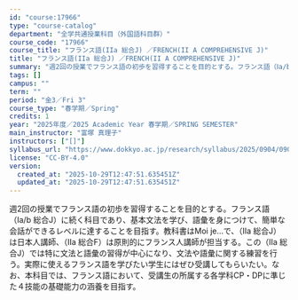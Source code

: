 ```yaml
---
id: "course:17966"
type: "course-catalog"
department: "全学共通授業科目（外国語科目群）"
course_code: "17966"
course_title: "フランス語(IIa 総合J) ／FRENCH(II A COMPREHENSIVE J)"
title: "フランス語(IIa 総合J) ／FRENCH(II A COMPREHENSIVE J)"
summary: "週2回の授業でフランス語の初歩を習得することを目的とする。フランス語（Ⅰa/b 総合J）に続く科目であり、基本文法を学び、語彙を身につけて、簡単な会話ができるレベルに達することを目指す。教科書はMoi je...で、（Ⅱa 総合J）は日本人…"
tags: []
campus: ""
term: ""
period: "金3／Fri 3"
course_type: "春学期／Spring"
credits: 1
year: "2025年度／2025 Academic Year 春学期／SPRING SEMESTER"
main_instructor: "富塚 真理子"
instructors: ["[]"]
syllabus_url: "https://www.dokkyo.ac.jp/research/syllabus/2025/0904/0904_17966_ja_JP.html"
license: "CC-BY-4.0"
version:
  created_at: "2025-10-29T12:47:51.635451Z"
  updated_at: "2025-10-29T12:47:51.635451Z"
---
```

週2回の授業でフランス語の初歩を習得することを目的とする。フランス語（Ⅰa/b 総合J）に続く科目であり、基本文法を学び、語彙を身につけて、簡単な会話ができるレベルに達することを目指す。教科書はMoi je...で、（Ⅱa 総合J）は日本人講師、（Ⅱa 総合F）は原則的にフランス人講師が担当する。この（Ⅱa 総合J）では特に文法と語彙の習得が中心になり、文法や語彙に関する練習を行う。実際に使えるフランス語を学びたい学生にはぜひ受講してもらいたい。なお、本科目では、フランス語において、受講生の所属する各学科CP・DPに準じた４技能の基礎能力の涵養を目指す。
